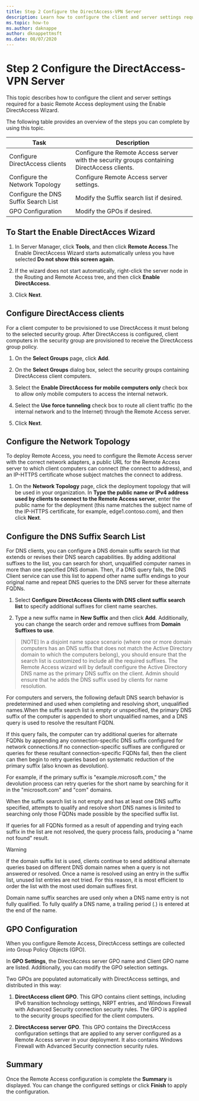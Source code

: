 ```yaml
---
title: Step 2 Configure the DirectAccess-VPN Server
description: Learn how to configure the client and server settings required for a basic Remote Access deployment using the Enable DirectAccess Wizard.
ms.topic: how-to
ms.author: daknappe
author: dknappettmsft
ms.date: 08/07/2020
---
```

#  Step 2 Configure the DirectAccess-VPN Server

This topic describes how to configure the client and server settings required for a basic Remote Access deployment using the Enable DirectAccess Wizard.

The following table provides an overview of the steps you can complete by using this topic.

|Task       |Description|
|-----------|-----------|
|Configure DirectAccess clients|Configure the Remote Access server with the security groups containing DirectAccess clients.|
|Configure the Network Topology|Configure Remote Access server settings.|
|Configure the DNS Suffix Search List|Modify the Suffix search list if desired.|
|GPO Configuration|Modify the GPOs if desired.|

## To Start the Enable DirectAcces Wizard

1. In Server Manager, click **Tools**, and then click **Remote Access**.The Enable DirectAccess Wizard starts automatically unless you have selected **Do not show this screen again**.

2. If the wizard does not start automatically, right-click the server node in the Routing and Remote Access tree, and then click **Enable DirectAccess**.

3. Click **Next**.

## Configure DirectAccess clients

For a client computer to be provisioned to use DirectAccess it must belong to the selected security group. After DirectAccess is configured, client computers in the security group are provisioned to receive the DirectAccess group policy.

1. On the **Select Groups** page, click **Add**.

2. On the **Select Groups** dialog box, select the security groups containing DirectAccess client computers.

3. Select the **Enable DirectAccess for mobile computers only** check box to allow only mobile computers to access the internal network.

4. Select the **Use force tunneling** check box to route all client traffic (to the internal network and to the Internet) through the Remote Access server.

5. Click **Next**.

## Configure the Network Topology

To deploy Remote Access, you need to configure the Remote Access server with the correct network adapters, a public URL for the Remote Access server to which client computers can connect (the connect to address), and an IP-HTTPS certificate whose subject matches the connect to address.

1. On the **Network Topology** page, click the deployment topology that will be used in your organization. In **Type the public name or IPv4 address used by clients to connect to the Remote Access server**, enter the public name for the deployment (this name matches the subject name of the IP-HTTPS certificate, for example, edge1.contoso.com), and then click **Next**.

## Configure the DNS Suffix Search List

For DNS clients, you can configure a DNS domain suffix search list that extends or revises their DNS search capabilities. By adding additional suffixes to the list, you can search for short, unqualified computer names in more than one specified DNS domain. Then, if a DNS query fails, the DNS Client service can use this list to append other name suffix endings to your original name and repeat DNS queries to the DNS server for these alternate FQDNs.

1. Select **Configure DirectAccess Clients with DNS client suffix search list** to specify additional suffixes for client name searches.

2. Type a new suffix name in **New Suffix** and then click **Add**. Additionally, you can change the search order and remove suffixes from **Domain Suffixes to use**.

>[NOTE]
>In a disjoint name space scenario \(where one or more domain computers has an DNS suffix that does not match the Active Directory domain to which the computers belong\), you should ensure that the search list is customized to include all the required suffixes. The Remote Access wizard will by default configure the Active Directory DNS name as the primary DNS suffix on the client. Admin should ensure that he adds the DNS suffix used by clients for name resolution.

For computers and servers, the following default DNS search behavior is predetermined and used when completing and resolving short, unqualified names.When the suffix search list is empty or unspecified, the primary DNS suffix of the computer is appended to short unqualified names, and a DNS query is used to resolve the resultant FQDN.

If this query fails, the computer can try additional queries for alternate FQDNs by appending any connection-specific DNS suffix configured for network connections.If no connection-specific suffixes are configured or queries for these resultant connection-specific FQDNs fail, then the client can then begin to retry queries based on systematic reduction of the primary suffix (also known as devolution).

For example, if the primary suffix is "example.microsoft.com," the devolution process can retry queries for the short name by searching for it in the "microsoft.com" and "com" domains.

When the suffix search list is not empty and has at least one DNS suffix specified, attempts to qualify and resolve short DNS names is limited to searching only those FQDNs made possible by the specified suffix list.

If queries for all FQDNs formed as a result of appending and trying each suffix in the list are not resolved, the query process fails, producing a "name not found" result.

> [!WARNING]
> If the domain suffix list is used, clients continue to send additional alternate queries based on different DNS domain names when a query is not answered or resolved. Once a name is resolved using an entry in the suffix list, unused list entries are not tried. For this reason, it is most efficient to order the list with the most used domain suffixes first.
>
> Domain name suffix searches are used only when a DNS name entry is not fully qualified. To fully qualify a DNS name, a trailing period (.) is entered at the end of the name.

## GPO Configuration

When you configure Remote Access, DirectAccess settings are collected into Group Policy Objects (GPO).

In **GPO Settings**, the DirectAccess server GPO name and Client GPO name are listed. Additionally, you can modify the GPO selection settings.

Two GPOs are populated automatically with DirectAccess settings, and distributed in this way:

1. **DirectAccess client GPO**. This GPO contains client settings, including IPv6 transition technology settings, NRPT entries, and Windows Firewall with Advanced Security connection security rules. The GPO is applied to the security groups specified for the client computers.

2. **DirectAccess server GPO**. This GPO contains the DirectAccess configuration settings that are applied to any server configured as a Remote Access server in your deployment. It also contains Windows Firewall with Advanced Security connection security rules.

## Summary

Once the Remote Access configuration is complete the **Summary** is displayed. You can change the configured settings or click **Finish** to apply the configuration.
